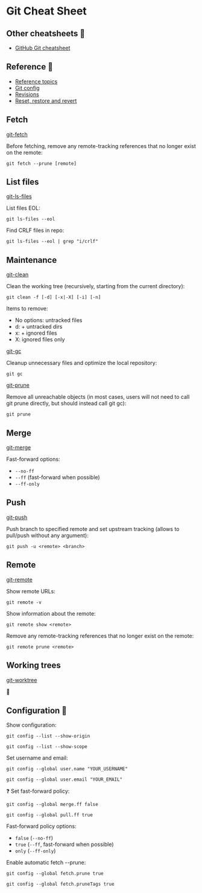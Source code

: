 # Git Cheat Sheet

## Other cheatsheets 📌
* [GitHub Git cheatsheet](https://education.github.com/git-cheat-sheet-education.pdf)

## Reference 📌
* [Reference topics](https://git-scm.com/docs)
* [Git config](https://git-scm.com/docs/git-config)
* [Revisions](https://git-scm.com/docs/gitrevisions)
* [Reset, restore and revert](https://git-scm.com/docs/git#_reset_restore_and_revert)

## Fetch
[git-fetch](https://git-scm.com/docs/git-fetch)

Before fetching, remove any remote-tracking references that no longer exist on the remote:
```
git fetch --prune [remote]
```

## List files
[git-ls-files](https://git-scm.com/docs/git-ls-files)

List files EOL:
```
git ls-files --eol
```

Find CRLF files in repo:
```
git ls-files --eol | grep "i/crlf"
```

## Maintenance
[git-clean](https://git-scm.com/docs/git-clean)

Clean the working tree (recursively, starting from the current directory):
```
git clean -f [-d] [-x|-X] [-i] [-n]
```
Items to remove:
* No options: untracked files
* d: + untracked dirs
* x: + ignored files
* X: ignored files only

[git-gc](https://git-scm.com/docs/git-gc)

Cleanup unnecessary files and optimize the local repository:
```
git gc
```

[git-prune](https://git-scm.com/docs/git-prune)

Remove all unreachable objects (in most cases, users will not need to call git prune directly, but should instead call git gc):
```
git prune
```

## Merge
[git-merge](https://git-scm.com/docs/git-merge)

Fast-forward options:
* `--no-ff`
* `--ff` (fast-forward when possible)
* `--ff-only`

## Push
[git-push](https://git-scm.com/docs/git-push)

Push branch to specified remote and set upstream tracking (allows to pull/push without any argument):
```
git push -u <remote> <branch>
```

## Remote
[git-remote](https://git-scm.com/docs/git-remote)

Show remote URLs:
```
git remote -v
```

Show information about the remote:
```
git remote show <remote>
```

Remove any remote-tracking references that no longer exist on the remote:
```
git remote prune <remote>
```

## Working trees
[git-worktree](https://git-scm.com/docs/git-worktree)

🚧

## Configuration 📌
Show configuration:
```
git config --list --show-origin
```
```
git config --list --show-scope
```

Set username and email:
```
git config --global user.name "YOUR_USERNAME"
```
```
git config --global user.email "YOUR_EMAIL"
```

❓ Set fast-forward policy:
```
git config --global merge.ff false
```
```
git config --global pull.ff true
```

Fast-forward policy options:
* `false` (`--no-ff`)
* `true` (`--ff`, fast-forward when possible)
* `only` (`--ff-only`)

Enable automatic fetch --prune:
```
git config --global fetch.prune true
```
```
git config --global fetch.pruneTags true
```
